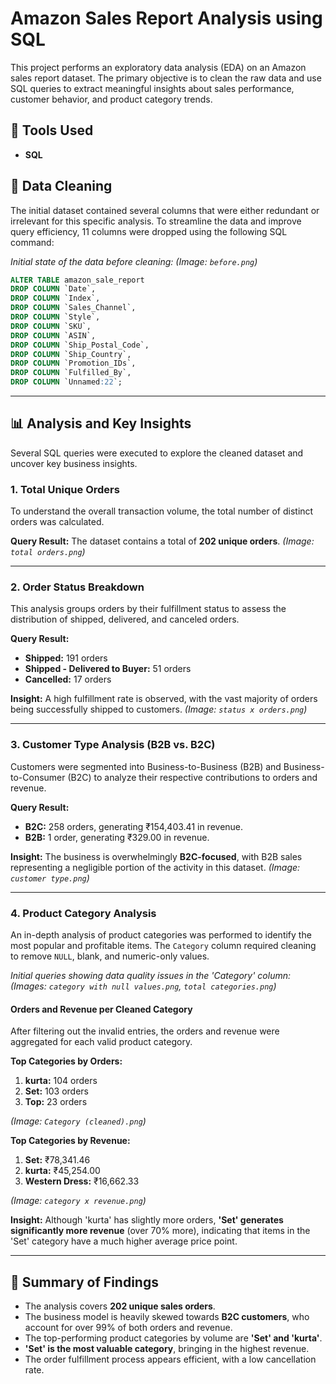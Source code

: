 

# Amazon Sales Report Analysis using SQL

This project performs an exploratory data analysis (EDA) on an Amazon sales report dataset. The primary objective is to clean the raw data and use SQL queries to extract meaningful insights about sales performance, customer behavior, and product category trends.

## 🧰 Tools Used

  * **SQL**

## 🧹 Data Cleaning

The initial dataset contained several columns that were either redundant or irrelevant for this specific analysis. To streamline the data and improve query efficiency, 11 columns were dropped using the following SQL command:

*Initial state of the data before cleaning:*
*(Image: `before.png`)*

```sql
ALTER TABLE amazon_sale_report
DROP COLUMN `Date`,
DROP COLUMN `Index`,
DROP COLUMN `Sales_Channel`,
DROP COLUMN `Style`,
DROP COLUMN `SKU`,
DROP COLUMN `ASIN`,
DROP COLUMN `Ship_Postal_Code`,
DROP COLUMN `Ship_Country`,
DROP COLUMN `Promotion_IDs`,
DROP COLUMN `Fulfilled_By`,
DROP COLUMN `Unnamed:22`;
```

-----

## 📊 Analysis and Key Insights

Several SQL queries were executed to explore the cleaned dataset and uncover key business insights.

### 1\. Total Unique Orders

To understand the overall transaction volume, the total number of distinct orders was calculated.

**Query Result:** The dataset contains a total of **202 unique orders**.
*(Image: `total orders.png`)*

-----

### 2\. Order Status Breakdown

This analysis groups orders by their fulfillment status to assess the distribution of shipped, delivered, and canceled orders.

**Query Result:**

  * **Shipped:** 191 orders
  * **Shipped - Delivered to Buyer:** 51 orders
  * **Cancelled:** 17 orders

**Insight:** A high fulfillment rate is observed, with the vast majority of orders being successfully shipped to customers.
*(Image: `status x orders.png`)*

-----

### 3\. Customer Type Analysis (B2B vs. B2C)

Customers were segmented into Business-to-Business (B2B) and Business-to-Consumer (B2C) to analyze their respective contributions to orders and revenue.

**Query Result:**

  * **B2C:** 258 orders, generating ₹154,403.41 in revenue.
  * **B2B:** 1 order, generating ₹329.00 in revenue.

**Insight:** The business is overwhelmingly **B2C-focused**, with B2B sales representing a negligible portion of the activity in this dataset.
*(Image: `customer type.png`)*

-----

### 4\. Product Category Analysis

An in-depth analysis of product categories was performed to identify the most popular and profitable items. The `Category` column required cleaning to remove `NULL`, blank, and numeric-only values.

*Initial queries showing data quality issues in the 'Category' column:*
*(Images: `category with null values.png`, `total categories.png`)*

#### Orders and Revenue per Cleaned Category

After filtering out the invalid entries, the orders and revenue were aggregated for each valid product category.

**Top Categories by Orders:**

1.  **kurta:** 104 orders
2.  **Set:** 103 orders
3.  **Top:** 23 orders

*(Image: `Category (cleaned).png`)*

**Top Categories by Revenue:**

1.  **Set:** ₹78,341.46
2.  **kurta:** ₹45,254.00
3.  **Western Dress:** ₹16,662.33

*(Image: `category x revenue.png`)*

**Insight:** Although 'kurta' has slightly more orders, **'Set' generates significantly more revenue** (over 70% more), indicating that items in the 'Set' category have a much higher average price point.

-----

## 📜 Summary of Findings

  * The analysis covers **202 unique sales orders**.
  * The business model is heavily skewed towards **B2C customers**, who account for over 99% of both orders and revenue.
  * The top-performing product categories by volume are **'Set' and 'kurta'**.
  * **'Set' is the most valuable category**, bringing in the highest revenue.
  * The order fulfillment process appears efficient, with a low cancellation rate.
